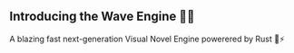 ## Introducing the Wave Engine 🌊🦀

A blazing fast next-generation Visual Novel Engine powerered by Rust 🚀⚡
